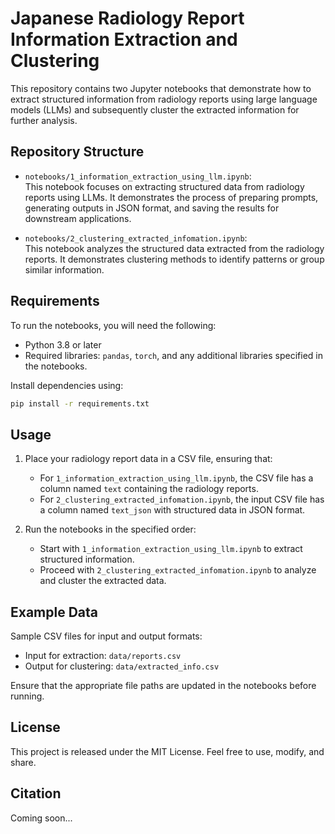 # Japanese Radiology Report Information Extraction and Clustering

This repository contains two Jupyter notebooks that demonstrate how to extract structured information from radiology reports using large language models (LLMs) and subsequently cluster the extracted information for further analysis.

## Repository Structure

- `notebooks/1_information_extraction_using_llm.ipynb`:  
  This notebook focuses on extracting structured data from radiology reports using LLMs. It demonstrates the process of preparing prompts, generating outputs in JSON format, and saving the results for downstream applications.

- `notebooks/2_clustering_extracted_infomation.ipynb`:  
  This notebook analyzes the structured data extracted from the radiology reports. It demonstrates clustering methods to identify patterns or group similar information.

## Requirements

To run the notebooks, you will need the following:
- Python 3.8 or later
- Required libraries: `pandas`, `torch`, and any additional libraries specified in the notebooks.

Install dependencies using:
```bash
pip install -r requirements.txt
```

## Usage

1. Place your radiology report data in a CSV file, ensuring that:
   - For `1_information_extraction_using_llm.ipynb`, the CSV file has a column named `text` containing the radiology reports.
   - For `2_clustering_extracted_infomation.ipynb`, the input CSV file has a column named `text_json` with structured data in JSON format.

2. Run the notebooks in the specified order:
   - Start with `1_information_extraction_using_llm.ipynb` to extract structured information.
   - Proceed with `2_clustering_extracted_infomation.ipynb` to analyze and cluster the extracted data.

## Example Data

Sample CSV files for input and output formats:
- Input for extraction: `data/reports.csv`
- Output for clustering: `data/extracted_info.csv`

Ensure that the appropriate file paths are updated in the notebooks before running.

## License

This project is released under the MIT License. Feel free to use, modify, and share.

## Citation

Coming soon...
